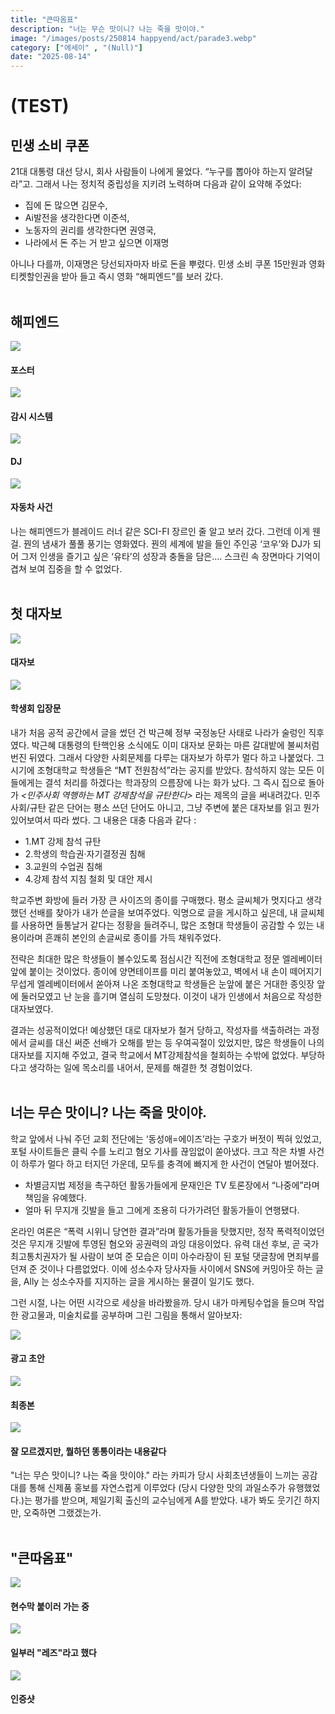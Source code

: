 ```yaml
---
title: "큰따옴표"
description: "너는 무슨 맛이니? 나는 죽을 맛이야."
image: "/images/posts/250814 happyend/act/parade3.webp"
category: ["에세이" , "(Null)"]
date: "2025-08-14"
---
```


# (TEST) 


## 민생 소비 쿠폰

21대 대통령 대선 당시, 회사 사람들이 나에게 물었다. “누구를 뽑아야 하는지 알려달라”고. 그래서 나는 정치적 중립성을 지키려 노력하며 다음과 같이 요약해 주었다: 

- 집에 돈 많으면 김문수,  
- Ai발전을 생각한다면 이준석, 
- 노동자의 권리를 생각한다면 권영국, 
- 나라에서 돈 주는 거 받고 싶으면 이재명

아니나 다를까, 이재명은 당선되자마자 바로 돈을 뿌렸다. 민생 소비 쿠폰 15만원과 영화티켓할인권을 받아 들고 즉시 영화 “해피엔드”를 보러 갔다.<br><br>

## 해피엔드

<div class="my-carousel">
  <div
    class="my-carousel-scroll"
    onwheel="
      if (this.matches(':hover')) {
        event.preventDefault();
        this.scrollBy({left: event.deltaY, behavior: 'auto'});
      }
    "
  >
    <div class="my-carousel-item">
      <img src="/images/posts/250814 happyend/movie/happyend1.jpg" class="my-carousel-img" />
      <h4 class="my-carousel-title">포스터</h4>
    </div>
    <div class="my-carousel-item">
      <img src="/images/posts/250814 happyend/movie/happyend2.webp"" class="my-carousel-img" />
      <h4 class="my-carousel-title">감시 시스템</h4>
    </div>
    <div class="my-carousel-item">
      <img src="/images/posts/250814 happyend/movie/happyend3.webp"" class="my-carousel-img" />
      <h4 class="my-carousel-title">DJ</h4>
    </div>
    <div class="my-carousel-item">
      <img src="/images/posts/250814 happyend/movie/happyend7.webp"" class="my-carousel-img" />
      <h4 class="my-carousel-title">자동차 사건</h4>
    </div>
  </div>
</div>


나는 해피엔드가 블레이드 러너 같은 SCI-FI 장르인 줄 알고 보러 갔다. 그런데 이게 웬걸. 꿘의 냄새가 풀풀 풍기는 영화였다. 꿘의 세계에 발을 들인 주인공 ‘코우’와 DJ가 되어 그저 인생을 즐기고 싶은 ‘유타’의 성장과 충돌을 담은…. 스크린 속 장면마다 기억이 겹쳐 보여 집중을 할 수 없었다.<br><br>


## 첫 대자보

<div class="my-carousel">
  <div
    class="my-carousel-scroll"
    onwheel="
      if (this.matches(':hover')) {
        event.preventDefault();
        this.scrollBy({left: event.deltaY, behavior: 'auto'});
      }
    "
  >
    <div class="my-carousel-item">
      <img src="/images/posts/250814 happyend/act/essay1.jpg" class="my-carousel-img" />
      <h4 class="my-carousel-title">대자보</h4>
    </div>
    <div class="my-carousel-item">
      <img src="/images/posts/250814 happyend/act/essay2.jpeg"" class="my-carousel-img" />
      <h4 class="my-carousel-title">학생회 입장문</h4>
    </div>
  </div>
</div>

내가 처음 공적 공간에서 글을 썼던 건 박근혜 정부 국정농단 사태로 나라가 술렁인 직후였다. 박근혜 대통령의 탄핵인용 소식에도 이미 대자보 문화는 마른 갈대밭에 불씨처럼 번진 뒤였다. 그래서 다양한 사회문제를 다루는 대자보가 하루가 멀다 하고 나붙었다. 그 시기에 조형대학교 학생들은 “MT 전원참석”라는 공지를 받았다. 참석하지 않는 모든 이들에게는 결석 처리를 하겠다는 학과장의 으름장에 나는 화가 났다. 그 즉시 집으로 돌아가 _<민주사회 역행하는 MT 강제참석을 규탄한다>_ 라는 제목의 글을 써내려갔다. 민주사회/규탄 같은 단어는 평소 쓰던 단어도 아니고, 그냥 주변에 붙은 대자보를 읽고 뭔가 있어보여서 따라 썼다. 그 내용은 대충 다음과 같다 :

- 1.MT 강제 참석 규탄
- 2.학생의 학습권·자기결정권 침해
- 3.교원의 수업권 침해
- 4.강제 참석 지침 철회 및 대안 제시

학교주변 화방에 들러 가장 큰 사이즈의 종이를 구매했다. 평소 글씨체가 멋지다고 생각했던 선배를 찾아가 내가 쓴글을 보여주었다. 익명으로 글을 게시하고 싶은데, 내 글씨체를 사용하면 들통날거 같다는 정황을 들려주니, 많은 조형대 학생들이 공감할 수 있는 내용이라며 흔쾌히 본인의 손글씨로 종이를 가득 채워주었다.

전략은 최대한 많은 학생들이 볼수있도록 점심시간 직전에 조형대학교 정문 엘레베이터 앞에 붙이는 것이었다. 종이에 양면테이프를 미리 붙여놓았고, 벽에서 내 손이 떼어지기 무섭게 엘레베이터에서 쏟아져 나온 조형대학교 학생들은 눈앞에 붙은 거대한 종잇장 앞에 둘러모였고 난 눈을 흘기며 열심히 도망쳤다. 이것이 내가 인생에서 처음으로 작성한 대자보였다.

결과는 성공적이었다! 예상했던 대로 대자보가 철거 당하고, 작성자를 색출하려는 과정에서 글씨를 대신 써준 선배가 오해를 받는 등 우여곡절이 있었지만, 많은 학생들이 나의 대자보를 지지해 주었고, 결국 학교에서 MT강제참석을 철회하는 수밖에 없었다. 부당하다고 생각하는 일에 목소리를 내어서, 문제를 해결한 첫 경험이었다.<br><br>


## 너는 무슨 맛이니? 나는 죽을 맛이야.

학교 앞에서 나눠 주던 교회 전단에는 ‘동성애=에이즈’라는 구호가 버젓이 찍혀 있었고, 포털 사이트들은 클릭 수를 노리고 혐오 기사를 끊임없이 쏟아냈다. 크고 작은 차별 사건이 하루가 멀다 하고 터지던 가운데, 모두를 충격에 빠지게 한 사건이 연달아 벌어졌다.

- 차별금지법 제정을 촉구하던 활동가들에게 문재인은 TV 토론장에서 “나중에”라며 책임을 유예했다.
- 얼마 뒤 무지개 깃발을 들고 그에게 조용히 다가가려던 활동가들이 연행됐다.

온라인 여론은 “폭력 시위니 당연한 결과”라며 활동가들을 탓했지만, 정작 폭력적이었던 것은 무지개 깃발에 투영된 혐오와 공권력의 과잉 대응이었다. 유력 대선 후보, 곧 국가최고통치권자가 될 사람이 보여 준 모습은 이미 아수라장이 된 포털 댓글창에 면죄부를 던져 준 것이나 다름없었다. 이에 성소수자 당사자들 사이에서 SNS에 커밍아웃 하는 글을, Ally 는 성소수자를 지지하는 글을 게시하는 물결이 일기도 했다.

그런 시절, 나는 어떤 시각으로 세상을 바라봤을까. 당시 내가 마케팅수업을 들으며 작업한 광고물과, 미술치료를 공부하며 그린 그림을 통해서 알아보자:

<div class="my-carousel">
  <div
    class="my-carousel-scroll"
    onwheel="
      if (this.matches(':hover')) {
        event.preventDefault();
        this.scrollBy({left: event.deltaY, behavior: 'auto'});
      }
    "
  >    <div class="my-carousel-item">
      <img src="/images/posts/250814 happyend/act/marketing2.webp" class="my-carousel-img" />
      <h4 class="my-carousel-title">광고 초안</h4>
    </div>
        <div class="my-carousel-item">
      <img src="/images/posts/250814 happyend/act/marketing3.webp" class="my-carousel-img" />
      <h4 class="my-carousel-title">최종본</h4>
    </div>
    <div class="my-carousel-item">
      <img src="/images/posts/250814 happyend/act/therapy2.webp" class="my-carousel-img" />
      <h4 class="my-carousel-title">잘 모르겠지만, 뭘하던 똥통이라는 내용같다</h4>
    </div>
  </div>
</div>

"너는 무슨 맛이니? 나는 죽을 맛이야." 라는 카피가 당시 사회초년생들이 느끼는 공감대를 통해 신제품 홍보를 자연스럽게 이루었다 (당시 다양한 맛의 과일소주가 유행했었다.)는 평가를 받으며, 제일기획 출신의 교수님에게 A를 받았다. 내가 봐도 웃기긴 하지만, 오죽하면 그랬겠는가. <br><br>

## "큰따옴표"

<div class="my-carousel">
  <div
    class="my-carousel-scroll"
    onwheel="
      if (this.matches(':hover')) {
        event.preventDefault();
        this.scrollBy({left: event.deltaY, behavior: 'auto'});
      }
    "
  >
    <div class="my-carousel-item">
      <img src="/images/posts/250814 happyend/act/lez1.jpeg" class="my-carousel-img" />
      <h4 class="my-carousel-title">현수막 붙이러 가는 중</h4>
    </div>
    <div class="my-carousel-item">
      <img src="/images/posts/250814 happyend/act/lez4.webp"" class="my-carousel-img" />
      <h4 class="my-carousel-title">일부러 "레즈"라고 했다</h4>
    </div>
    <div class="my-carousel-item">
      <img src="/images/posts/250814 happyend/act/lez2.jpg"" class="my-carousel-img" />
      <h4 class="my-carousel-title">인증샷</h4>
    </div>
  </div>
</div>



